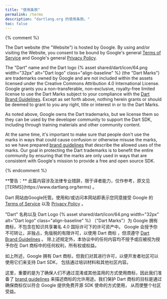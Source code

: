 ```yaml
---
title: "使用条款"
permalink: /terms
description: "dartlang.org 的使用条款。"
toc: false
---
```


{% comment %}

The Dart website (the "Website") is hosted by Google.
By using and/or visiting the Website,
you consent to be bound by Google's general [Terms of Service][]
and Google's general [Privacy Policy][].

The "Dart" name and the Dart logo
{% asset shared/dart/icon/64.png width="32px" alt="Dart logo" class="align-baseline" %}
(the "Dart Marks") are trademarks owned by Google and are not included
within the assets licensed under the Creative Commons Attribution 4.0
International License.  Google grants you a non-transferable,
non-exclusive, royalty-free limited license to use the Dart Marks
subject to your compliance with the [Dart Brand Guidelines](/brand).
Except as set forth above, nothing herein grants or should be deemed
to grant to you any right, title or interest in or to the Dart Marks.

As noted above, Google owns the Dart trademarks, but we license them
so they can be used by the developer community to support the Dart
SDK, including through training materials and other community content.

At the same time, it's important to make sure that people don't
use the marks in ways that could cause confusion or otherwise misuse
the marks, so we have prepared [brand guidelines](/brand) that describe the
allowed uses of the marks. Our goal in protecting the Dart trademarks
is to benefit the entire community by ensuring that the marks are only used
in ways that are consistent with Google's mission to provide a free and open
source SDK.

[Terms of Service]: https://policies.google.com/terms
[Privacy Policy]: https://policies.google.com/privacy

{% endcomment %}

<div class="alert alert-warning" markdown="1">
**警告：**
此篇内容涉及法律专业措辞，限于译者能力，仅作参考，原文见 [TERMS](https://www.dartlang.org/terms) 。
</div>

Dart 网站由Google托管。使用和/或访问本网站即表示您同意接受 Google 的
[Terms of Service][] 以及 [Privacy Policy][] 。

"Dart" 名称以及 Dart Logo
{% asset shared/dart/icon/64.png width="32px" alt="Dart logo" class="align-baseline" %}
（"Dart Marks"）为 Google 拥有商标，不包含在知识共享署名 4.0 国际许可下的许可资产中。
Google 会授予你不可转让，非独占，免版税的有限许可，以使用 Dart 商标 ，但须遵守 [Dart Brand Guidelines](/brand) 。
除上述规定外，本协议中的任何内容均不授予或应被视为授予你在 Dart 商标中的任何权利，所有权或权益。

如上所述，Google 拥有 Dart 商标，但我们对其进行许可，以便开发者社区可以使用它们来支持 Dart SDK，
包括通过培训材料和其他社区内容。

这里，重要的是为了确保人们不通过混淆或其他滥用的方式使用商标，因此我们准备了 [brand guidelines](/brand)
来描述商标的允许用途。我们保护 Dart 商标的目标是通过确保商标仅以符合 Google 提供免费开源 SDK 使命的方式使用，
从而使整个社区受益。

[Terms of Service]: https://policies.google.com/terms
[Privacy Policy]: https://policies.google.com/privacy